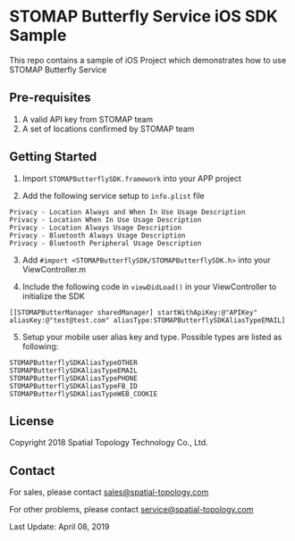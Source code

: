 STOMAP Butterfly Service iOS SDK Sample
===================================
This repo contains a sample of iOS Project which demonstrates how to use STOMAP Butterfly Service

Pre-requisites
--------------
1. A valid API key from STOMAP team
2. A set of locations confirmed by STOMAP team

Getting Started
---------------
1. Import `STOMAPButterflySDK.framework` into your APP project

2. Add the following service setup to `info.plist` file
```
Privacy - Location Always and When In Use Usage Description
Privacy - Location When In Use Usage Description
Privacy - Location Always Usage Description
Privacy - Bluetooth Always Usage Description
Privacy - Bluetooth Peripheral Usage Description
```

3. Add `#import <STOMAPButterflySDK/STOMAPButterflySDK.h>` into your ViewController.m

4. Include the following code in `viewDidLoad()` in your ViewController to initialize the SDK
```
[[STOMAPButterManager sharedManager] startWithApiKey:@"APIKey" aliasKey:@"test@test.com" aliasType:STOMAPButterflySDKAliasTypeEMAIL]
```

5. Setup your mobile user alias key and type. Possible types are listed as following:
```
STOMAPButterflySDKAliasTypeOTHER
STOMAPButterflySDKAliasTypeEMAIL
STOMAPButterflySDKAliasTypePHONE
STOMAPButterflySDKAliasTypeFB_ID
STOMAPButterflySDKAliasTypeWEB_COOKIE
```

License
-------
Copyright 2018 Spatial Topology Technology Co., Ltd.

Contact
-------
For sales, please contact
<sales@spatial-topology.com>

For other problems, please contact
<service@spatial-topology.com>

Last Update: April 08, 2019
